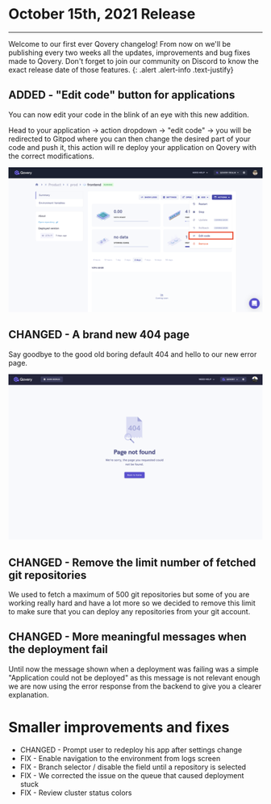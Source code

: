 # October 15th, 2021 Release
---
Welcome to our first ever Qovery changelog! From now on we'll be publishing every two weeks all the updates, improvements and bug fixes made to Qovery. Don't forget to join our community on Discord to know the exact release date of those features. 
{: .alert .alert-info .text-justify}

## ADDED - "Edit code" button for applications
You can now edit your code in the blink of an eye with this new addition.

Head to your application → action dropdown → "edit code" → you will be redirected to Gitpod where you can then change the desired part of your code and push it, this action will re deploy your application on Qovery with the correct modifications.

<img src="edit-code-button.png" alt="Edit code button" width="600"/>


## CHANGED - A brand new 404 page
Say goodbye to the good old boring default 404 and hello to our new error page.

<img src="new-404page.png" alt="New 404 error page" width="600"/>


## CHANGED - Remove the limit number of fetched git repositories
We used to fetch a maximum of 500 git repositories but some of you are working really hard and have a lot more so we decided to remove this limit to make sure that you can deploy any repositories from your git account.


## CHANGED - More meaningful messages when the deployment fail
Until now the message shown when a deployment was failing was a simple "Application could not be deployed" as this message is not relevant enough we are now using the error response from the backend to give you a clearer explanation. 


# Smaller improvements and fixes
* CHANGED - Prompt user to redeploy his app after settings change
* FIX - Enable navigation to the environment from logs screen
* FIX - Branch selector / disable the field until a repository is selected
* FIX - We corrected the issue on the queue that caused deployment stuck
* FIX - Review cluster status colors 